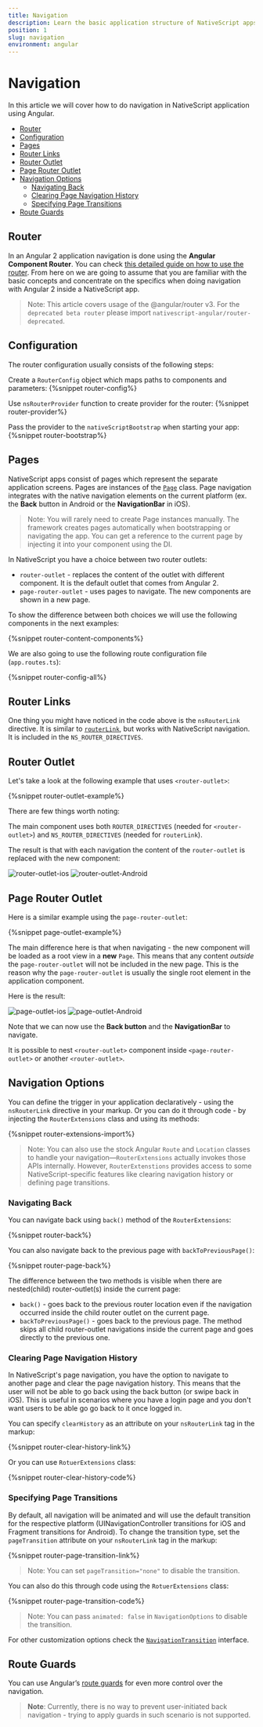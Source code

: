 ```yaml
---
title: Navigation
description: Learn the basic application structure of NativeScript apps and how to navigate inside your app.
position: 1
slug: navigation
environment: angular
---
```


# Navigation
In this article we will cover how to do navigation in NativeScript application using Angular.

* [Router](#router)
* [Configuration](#configuration)
* [Pages](#pages)
* [Router Links](#router-links)
* [Router Outlet](#router-outlet)
* [Page Router Outlet](#page-router-outlet)
* [Navigation Options](#navigation-options)
    * [Navigating Back](#navigating-back)
    * [Clearing Page Navigation History](#clearing-page-navigation-history)
    * [Specifying Page Transitions](#specifying-page-transitions)
* [Route Guards](#route-guards)

## Router

In an Angular 2 application navigation is done using the **Angular Component Router**. You can check [this detailed guide on how to use the router](https://angular.io/docs/ts/latest/guide/router.html). From here on we are going to assume that you are familiar with the basic concepts and concentrate on the specifics when doing navigation with Angular 2 inside a NativeScript app. 

> Note: This article covers usage of the @angular/router v3. For the `deprecated beta router` please import `nativescript-angular/router-deprecated`.

## Configuration

The router configuration usually consists of the following steps:

Create a `RouterConfig` object which maps paths to components and parameters:
{%snippet router-config%}


Use `nsRouterProvider` function to create provider for the router:
{%snippet router-provider%}


Pass the provider to the `nativeScriptBootstrap` when starting your app:
{%snippet router-bootstrap%}

## Pages

NativeScript apps consist of pages which represent the separate application screens. Pages are instances of the [`Page`](http://docs.nativescript.org/api-reference/classes/_ui_page_.page.html) class. Page navigation integrates with the native navigation elements on the current platform (ex. the **Back** button in Android or the **NavigationBar** in iOS). 

> Note: You will rarely need to create Page instances manually. The framework creates pages automatically when bootstrapping or navigating the app. You can get a reference to the current page by injecting it into your component using the DI.

In NativeScript you have a choice between two router outlets:
* `router-outlet` - replaces the content of the outlet with different component. It is the default outlet that comes from Angular 2.
* `page-router-outlet` - uses pages to navigate. The new components are shown in a new page.

To show the difference between both choices we will use the following components in the next examples:

{%snippet router-content-components%}

We are also going to use the following route configuration file (`app.routes.ts`):

{%snippet router-config-all%}


## Router Links

One thing you might have noticed in the code above is the `nsRouterLink` directive. It is similar to [`routerLink`](https://angular.io/docs/ts/latest/guide/router.html#!#-routerlink-binding), but works with NativeScript navigation. It is included in the `NS_ROUTER_DIRECTIVES`.

## Router Outlet

Let's take a look at the following example that uses `<router-outlet>`:

{%snippet router-outlet-example%}

There are few things worth noting:

The main component uses both `ROUTER_DIRECTIVES` (needed for `<router-outlet>`) and `NS_ROUTER_DIRECTIVES` (needed for `routerLink`).

The result is that with each navigation the content of the `router-outlet` is replaced with the new component:

![router-outlet-ios](../img/navigation-angular/outlet-ios.gif "RouterOutlet IOS")
![router-outlet-Android](../img/navigation-angular/outlet-android.gif "RouterOutlet Android")

## Page Router Outlet

Here is a similar example using the `page-router-outlet`:

{%snippet page-outlet-example%}

The main difference here is that when navigating - the new component will be loaded as a root view in a **new** `Page`. This means that any content *outside* the `page-router-outlet` will not be included in the new page. This is the reason why the `page-router-outlet` is usually the single root element in the application component. 

Here is the result:

![page-outlet-ios](../img/navigation-angular/page-outlet-ios.gif "PageRouterOutlet IOS")
![page-outlet-Android](../img/navigation-angular/page-outlet-android.gif "PageRouterOutlet Android")

Note that we can now use the **Back button** and the **NavigationBar** to navigate. 

It is possible to nest `<router-outlet>` component inside `<page-router-outlet>` or another `<router-outlet>`.

## Navigation Options

You can define the trigger in your application declaratively - using the `nsRouterLink` directive in your markup. Or you can do it through code - by injecting  the `RouterExtensions` class and using its methods:

{%snippet router-extensions-import%}

> Note: You can also use the stock Angular `Route` and `Location` classes to handle your navigation—`RouterExtensions` actually invokes those APIs internally. However, `RouterExtenstions` provides access to some NativeScript-specific features like clearing navigation history or defining page transitions.

### Navigating Back

You can navigate back using `back()` method of the `RouterExtensions`:

{%snippet router-back%}

You can also navigate back to the previous page with `backToPreviousPage()`:

{%snippet router-page-back%}

The difference between the two methods is visible when there are nested(child) router-outlet(s) inside the current page:

* `back()` - goes back to the previous router location even if the navigation occurred inside the child router outlet on the current page.
* `backToPreviousPage()` - goes back to the previous page. The method skips all child router-outlet navigations inside the current page and goes directly to the previous one. 


### Clearing Page Navigation History

In NativeScript's page navigation, you have the option to navigate to another page and clear the page navigation history. This means that the user will not be able to go back using the back button (or swipe back in iOS). This is useful in scenarios where you have a login page and you don't want users to be able go go back to it once logged in.

You can specify `clearHistory` as an attribute on your `nsRouterLink` tag in the markup:

{%snippet router-clear-history-link%}

Or you can use `RotuerExtensions` class:

{%snippet router-clear-history-code%}

### Specifying Page Transitions

By default, all navigation will be animated and will use the default transition for the respective platform (UINavigationController transitions for iOS and Fragment transitions for Android). To change the transition type, set the `pageTransition` attribute on your `nsRouterLink` tag in the markup:

{%snippet router-page-transition-link%}

> Note: You can set `pageTransition="none"` to disable the transition.

You can also do this through code using the `RotuerExtensions` class:

{%snippet router-page-transition-code%}

> Note: You can pass `animated: false` in `NavigationOptions` to disable the transition.

For other customization options check the [`NavigationTransition`](http://docs.nativescript.org/api-reference/interfaces/_ui_frame_.navigationtransition.html) interface.

## Route Guards

You can use Angular’s [route guards](https://angular.io/docs/ts/latest/guide/router.html#!#guards) for even more control over the navigation. 

> **Note**: Currently, there is no way to prevent user-initiated back navigation - trying to apply guards in such scenario is not supported.
